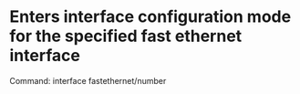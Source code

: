 # Enters interface configuration mode for the specified fast ethernet interface

Command: interface fastethernet/number